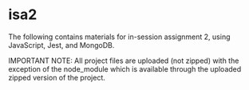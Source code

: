 # isa2
The following contains materials for in-session assignment 2, using JavaScript, Jest, and MongoDB.


IMPORTANT NOTE:
All project files are uploaded (not zipped) with the exception of the node_module which is available through the uploaded zipped version of the project.
